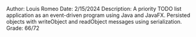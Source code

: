Author: Louis Romeo
Date: 2/15/2024
Description: A priority TODO list application as an event-driven program using Java and JavaFX. Persisted objects with writeObject and readObject messages using serialization.
Grade: 66/72
